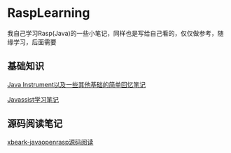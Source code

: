 # RaspLearning

我自己学习Rasp(Java)的一些小笔记，同样也是写给自己看的，仅仅做参考，随缘学习，后面需要



## 基础知识

[Java Instrument以及一些其他基础的简单回忆笔记](https://github.com/Y4tacker/RaspLearning)

[Javassist学习笔记](https://github.com/Y4tacker/RaspLearning)





## 源码阅读笔记

[xbeark-javaopenrasp源码阅读](https://github.com/Y4tacker/RaspLearning/blob/main/%E6%BA%90%E7%A0%81%E9%98%85%E8%AF%BB%E7%AC%94%E8%AE%B0/xbeark-javaopenrasp/index.md)
